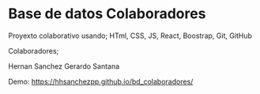 # Base de datos Colaboradores

Proyexto colaborativo usando;
HTml, CSS, JS, React, Boostrap, Git, GitHub

Colaboradores;

Hernan Sanchez
Gerardo Santana

Demo:
https://hhsanchezpp.github.io/bd_colaboradores/
